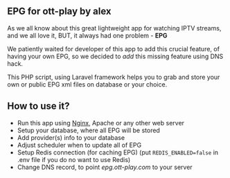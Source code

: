 ## EPG for ott-play by alex

As we all know about this great lightweight app for watching IPTV streams, and we all love it, BUT, it always had one problem - **EPG** 

We patiently waited for developer of this app to add this crucial feature, of having your own EPG, so we decided to _add_ this missing feature using DNS hack.

This PHP script, using Laravel framework helps you to grab and store your own or public EPG xml files on database or your choice.

## How to use it?

- Run this app using [Nginx](https://github.com/nuboxas/epg-multi/blob/master/nginx.config), Apache or any other web server
- Setup your database, where all EPG will be stored
- Add provider(s) info to your database
- Adjust scheduler when to update all of EPG
- Setup Redis connection (for caching EPG) (put ```REDIS_ENABLED=false``` in .env file if you do no want to use Redis)
- Change DNS record, to point _epg.ott-play.com_ to your server
